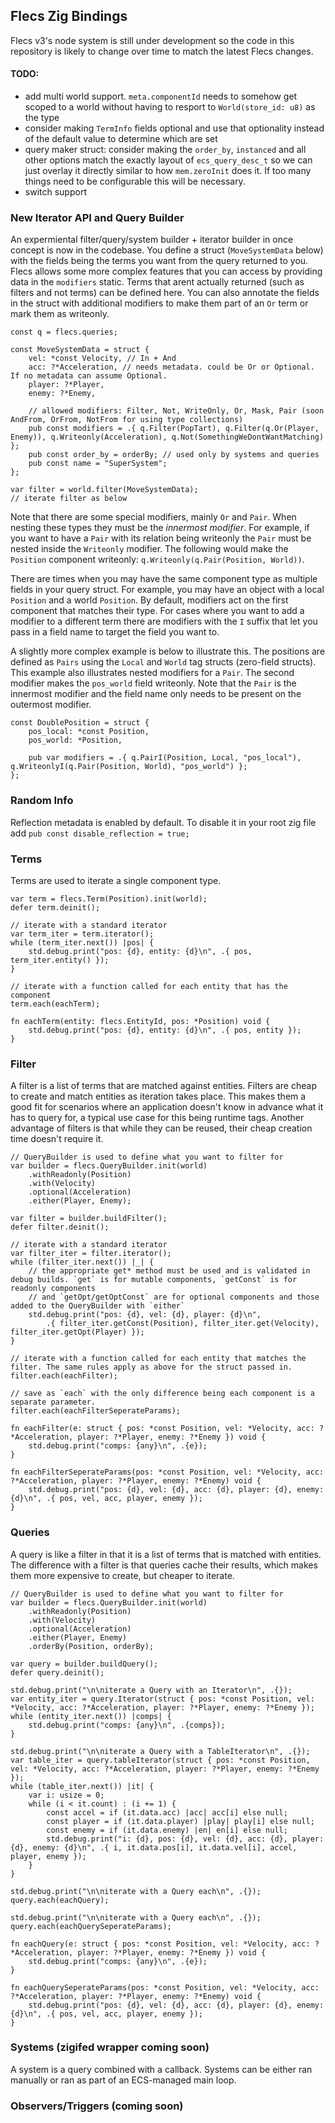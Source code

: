 ## Flecs Zig Bindings
Flecs v3's node system is still under development so the code in this repository is likely to change over time to match the latest Flecs changes.

#### TODO:
- add multi world support. `meta.componentId` needs to somehow get scoped to a world without having to resport to `World(store_id: u8)` as the type
- consider making `TermInfo` fields optional and use that optionality instead of the default value to determine which are set
- query maker struct: consider making the `order_by`, `instanced` and all other options match the exactly layout of `ecs_query_desc_t` so we can just overlay it directly similar to how `mem.zeroInit` does it. If too many things need to be configurable this will be necessary.
- switch support


### New Iterator API and Query Builder
An expermiental filter/query/system builder + iterator builder in once concept is now in the codebase. You define a struct (`MoveSystemData` below) with
the fields being the terms you want from the query returned to you. Flecs allows some more complex features that you can access by providing data in the
`modifiers` static. Terms that arent actually returned (such as filters and not terms) can be defined here. You can also annotate the fields in the struct
with additional modifiers to make them part of an `Or` term or mark them as writeonly.

```zig
const q = flecs.queries;

const MoveSystemData = struct {
    vel: *const Velocity, // In + And
    acc: ?*Acceleration, // needs metadata. could be Or or Optional. If no metadata can assume Optional.
    player: ?*Player,
    enemy: ?*Enemy,

    // allowed modifiers: Filter, Not, WriteOnly, Or, Mask, Pair (soon AndFrom, OrFrom, NotFrom for using type collections)
    pub const modifiers = .{ q.Filter(PopTart), q.Filter(q.Or(Player, Enemy)), q.Writeonly(Acceleration), q.Not(SomethingWeDontWantMatching) };
    pub const order_by = orderBy; // used only by systems and queries
    pub const name = "SuperSystem";
};

var filter = world.filter(MoveSystemData);
// iterate filter as below
```

Note that there are some special modifiers, mainly `Or` and `Pair`. When nesting these types they must be the _innermost modifier_. For example, if you want to have a `Pair` with its relation being writeonly the `Pair` must be nested inside the `Writeonly` modifier. The following would make the `Position` component writeonly: `q.Writeonly(q.Pair(Position, World))`.

There are times when you may have the same component type as multiple fields in your query struct. For example, you may have an object with a local `Position` and a world `Position`. By default, modifiers act on the first component that matches their type. For cases where you want to add a modifier to a different term there are modifiers with the `I` suffix that let you pass in a field name to target the field you want to.

A slightly more complex example is below to illustrate this. The positions are defined as `Pairs` using the `Local` and `World` tag structs (zero-field structs). This example also illustrates nested modifiers for a `Pair`. The second modifier makes the `pos_world` field writeonly. Note that the `Pair` is the innermost modifier and the field name only needs to be present on the outermost modifier.

```zig
const DoublePosition = struct {
    pos_local: *const Position,
    pos_world: *Position,

    pub var modifiers = .{ q.PairI(Position, Local, "pos_local"), q.WriteonlyI(q.Pair(Position, World), "pos_world") };
};
```


### Random Info
Reflection metadata is enabled by default. To disable it in your root zig file add `pub const disable_reflection = true;`


### Terms
Terms are used to iterate a single component type.

```zig
var term = flecs.Term(Position).init(world);
defer term.deinit();

// iterate with a standard iterator
var term_iter = term.iterator();
while (term_iter.next()) |pos| {
    std.debug.print("pos: {d}, entity: {d}\n", .{ pos, term_iter.entity() });
}

// iterate with a function called for each entity that has the component
term.each(eachTerm);

fn eachTerm(entity: flecs.EntityId, pos: *Position) void {
    std.debug.print("pos: {d}, entity: {d}\n", .{ pos, entity });
}
```


### Filter
A filter is a list of terms that are matched against entities. Filters are cheap to create and match entities as iteration takes place. This makes them a good fit for scenarios where an application doesn't know in advance what it has to query for, a typical use case for this being runtime tags. Another advantage of filters is that while they can be reused, their cheap creation time doesn't require it.

```zig
// QueryBuilder is used to define what you want to filter for
var builder = flecs.QueryBuilder.init(world)
    .withReadonly(Position)
    .with(Velocity)
    .optional(Acceleration)
    .either(Player, Enemy);

var filter = builder.buildFilter();
defer filter.deinit();

// iterate with a standard iterator
var filter_iter = filter.iterator();
while (filter_iter.next()) |_| {
    // the appropriate get* method must be used and is validated in debug builds. `get` is for mutable components, `getConst` is for readonly components
    // and `getOpt/getOptConst` are for optional components and those added to the QueryBuilder with `either`
    std.debug.print("pos: {d}, vel: {d}, player: {d}\n",
        .{ filter_iter.getConst(Position), filter_iter.get(Velocity), filter_iter.getOpt(Player) });
}

// iterate with a function called for each entity that matches the filter. The same rules apply as above for the struct passed in.
filter.each(eachFilter);

// save as `each` with the only difference being each component is a separate parameter.
filter.each(eachFilterSeperateParams);

fn eachFilter(e: struct { pos: *const Position, vel: *Velocity, acc: ?*Acceleration, player: ?*Player, enemy: ?*Enemy }) void {
    std.debug.print("comps: {any}\n", .{e});
}

fn eachFilterSeperateParams(pos: *const Position, vel: *Velocity, acc: ?*Acceleration, player: ?*Player, enemy: ?*Enemy) void {
    std.debug.print("pos: {d}, vel: {d}, acc: {d}, player: {d}, enemy: {d}\n", .{ pos, vel, acc, player, enemy });
}
```


### Queries
A query is like a filter in that it is a list of terms that is matched with entities. The difference with a filter is that queries cache their results, which makes them more expensive to create, but cheaper to iterate.

```zig
// QueryBuilder is used to define what you want to filter for
var builder = flecs.QueryBuilder.init(world)
    .withReadonly(Position)
    .with(Velocity)
    .optional(Acceleration)
    .either(Player, Enemy)
    .orderBy(Position, orderBy);

var query = builder.buildQuery();
defer query.deinit();

std.debug.print("\n\niterate a Query with an Iterator\n", .{});
var entity_iter = query.Iterator(struct { pos: *const Position, vel: *Velocity, acc: ?*Acceleration, player: ?*Player, enemy: ?*Enemy });
while (entity_iter.next()) |comps| {
    std.debug.print("comps: {any}\n", .{comps});
}

std.debug.print("\n\niterate a Query with a TableIterator\n", .{});
var table_iter = query.tableIterator(struct { pos: *const Position, vel: *Velocity, acc: ?*Acceleration, player: ?*Player, enemy: ?*Enemy });
while (table_iter.next()) |it| {
    var i: usize = 0;
    while (i < it.count) : (i += 1) {
        const accel = if (it.data.acc) |acc| acc[i] else null;
        const player = if (it.data.player) |play| play[i] else null;
        const enemy = if (it.data.enemy) |en| en[i] else null;
        std.debug.print("i: {d}, pos: {d}, vel: {d}, acc: {d}, player: {d}, enemy: {d}\n", .{ i, it.data.pos[i], it.data.vel[i], accel, player, enemy });
    }
}

std.debug.print("\n\niterate with a Query each\n", .{});
query.each(eachQuery);

std.debug.print("\n\niterate with a Query each\n", .{});
query.each(eachQuerySeperateParams);

fn eachQuery(e: struct { pos: *const Position, vel: *Velocity, acc: ?*Acceleration, player: ?*Player, enemy: ?*Enemy }) void {
    std.debug.print("comps: {any}\n", .{e});
}

fn eachQuerySeperateParams(pos: *const Position, vel: *Velocity, acc: ?*Acceleration, player: ?*Player, enemy: ?*Enemy) void {
    std.debug.print("pos: {d}, vel: {d}, acc: {d}, player: {d}, enemy: {d}\n", .{ pos, vel, acc, player, enemy });
}
```


### Systems (zigifed wrapper coming soon)
A system is a query combined with a callback. Systems can be either ran manually or ran as part of an ECS-managed main loop.


### Observers/Triggers (coming soon)